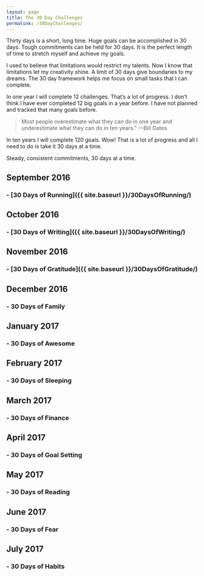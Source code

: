 ```yaml
---
layout: page
title: The 30 Day Challenges
permalink: /30DayChallenges/
---
```

Thirty days is a short, long time. Huge goals can be accomplished in 30 days. Tough commitments can be held for 30 days. It is the perfect length of time to stretch myself and achieve my goals.

I used to believe that limitations would restrict my talents. Now I know that limitations let my creativity shine. A limit of 30 days give boundaries to my dreams. The 30 day framework helps me focus on small tasks that I can complete.

In one year I will complete 12 challenges. That’s a lot of progress. I don’t think I have ever completed 12 big goals in a year before. I have not planned and tracked that many goals before.

> Most people overestimate what they can do in one year and underestimate what they can do in ten years.” 
> —Bill Gates
>

In ten years I will complete 120 goals. Wow! That is a lot of progress and all I need to do is take it 30 days at a time. 

Steady, consistent commitments, 30 days at a time.

## September 2016

###  - [30 Days of Running]({{ site.baseurl }}/30DaysOfRunning/)

## October 2016

###  - [30 Days of Writing]({{ site.baseurl }}/30DaysOfWriting/)

## November 2016

###  - [30 Days of Gratitude]({{ site.baseurl }}/30DaysOfGratitude/)

## December 2016

###  - 30 Days of Family

## January 2017

###  - 30 Days of Awesome

## February 2017

###  - 30 Days of Sleeping

## March 2017

###  - 30 Days of Finance

## April 2017

###  - 30 Days of Goal Setting

## May 2017

###  - 30 Days of Reading

## June 2017

###  - 30 Days of Fear

## July 2017

###  - 30 Days of Habits
